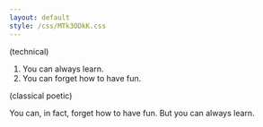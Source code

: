 ```yaml
---
layout: default
style: /css/MTk3ODkK.css
---
```


(technical)

<ol><li>You can always learn.</li><li>You can forget how to have fun.</li></ol>
(classical poetic)

You can, in fact, forget how to have fun.
But you can always learn.

